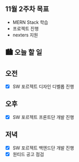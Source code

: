 ## 11월 2주차 목표

- MERN Stack 학습
- 프로젝트 진행
- nexters 지원

## 🏙️ 오늘 할 일

## 오전

- [x] SW 포르젝트 디자인 디벨롭 진행

## 오후

- [x] SW 포르젝트 프론트단 개발 진행

## 저녁

- [x] SW 포르젝트 백엔드단 개발 진행
- [x] 원티드 공고 점검
